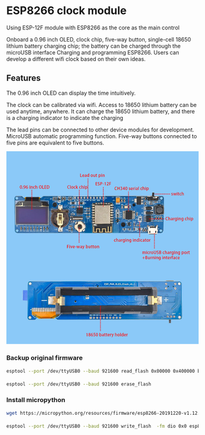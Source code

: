 # ESP8266 clock module

Using ESP-12F module with ESP8266 as the core as the main control

Onboard a 0.96 inch OLED, clock chip, five-way button, single-cell 18650 lithium battery charging chip; the battery can be charged through the microUSB interface Charging and programming ESP8266. Users can develop a different wifi clock based on their own ideas.

## Features

The 0.96 inch OLED can display the time intuitively.

The clock can be calibrated via wifi. Access to 18650 lithium battery can be used anytime, anywhere. It can charge the 18650 lithium battery, and there is a charging indicator to indicate the charging

The lead pins can be connected to other device modules for development. MicroUSB automatic programming function. Five-way buttons connected to five pins are equivalent to five buttons.

![esp8266](esp8266.jpg?raw=true "esp8266")

### Backup original firmware
```bash
esptool --port /dev/ttyUSB0 --baud 921600 read_flash 0x00000 0x400000 backup.img

esptool --port /dev/ttyUSB0 --baud 921600 erase_flash
```

### Install micropython

```bash
wget https://micropython.org/resources/firmware/esp8266-20191220-v1.12.bin

esptool --port /dev/ttyUSB0 --baud 921600 write_flash  -fm dio 0x0 esp8266-20191220-v1.12.bin
```
